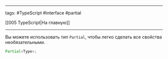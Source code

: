 ____

tags: #TypeScript #interface #partial 

[[005 TypeScript|На главную]]

_____

Вы можете использовать тип `Partial`, чтобы легко сделать все свойства необязательными.

```typescript
Partial<Type>;
```
